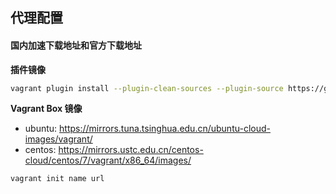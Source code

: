 ## 代理配置

#### 国内加速下载地址和官方下载地址



**插件镜像**
```bash
vagrant plugin install --plugin-clean-sources --plugin-source https://gems.ruby-china.com/ <plugin>...

```
**Vagrant Box 镜像**
- ubuntu: https://mirrors.tuna.tsinghua.edu.cn/ubuntu-cloud-images/vagrant/
- centos: https://mirrors.ustc.edu.cn/centos-cloud/centos/7/vagrant/x86_64/images/
```bash
vagrant init name url
```
